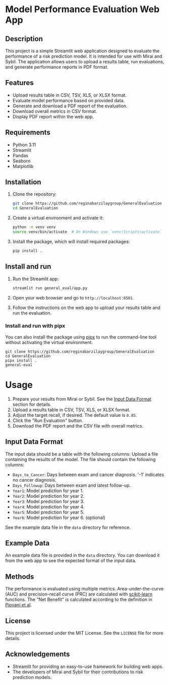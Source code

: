 # Model Performance Evaluation Web App

## Description

This project is a simple Streamlit web application designed to evaluate the performance of a risk prediction model. It is intended for use with Mirai and Sybil. The application allows users to upload a results table, run evaluations, and generate performance reports in PDF format.

## Features

- Upload results table in CSV, TSV, XLS, or XLSX format.
- Evaluate model performance based on provided data.
- Generate and download a PDF report of the evaluation.
- Download overall metrics in CSV format.
- Display PDF report within the web app.

## Requirements

- Python 3.11
- Streamlit
- Pandas
- Seaborn
- Matplotlib

## Installation

1. Clone the repository:
    ```sh
    git clone https://github.com/reginabarzilaygroup/GeneralEvaluation
    cd GeneralEvaluation
    ```

2. Create a virtual environment and activate it:
    ```sh
    python -m venv venv
    source venv/bin/activate  # On Windows use `venv\Scripts\activate`
    ```

3. Install the package, which will install required packages:
    ```sh
    pip install .
    ```

## Install and run

1. Run the Streamlit app:
    ```sh
    streamlit run general_eval/app.py
    ```

2. Open your web browser and go to `http://localhost:8501`.

3. Follow the instructions on the web app to upload your results table and run the evaluation.

###  Install and run with pipx

You can also install the package using [pipx](https://pipx.pypa.io/stable/) to run the command-line tool without activating the virtual environment.
```shell
git clone https://github.com/reginabarzilaygroup/GeneralEvaluation
cd GeneralEvaluation
pipx install .
general-eval
```

# Usage

1. Prepare your results from Mirai or Sybil. See the [Input Data Format](#input-data-format) section for details.
2. Upload a results table in CSV, TSV, XLS, or XLSX format.
3. Adjust the target recall, if desired. The default value is `0.85`.
4. Click the "Run Evaluation" button.
5. Download the PDF report and the CSV file with overall metrics.

## Input Data Format

The input data should be a table with the following columns:
Upload a file containing the results of the model. The file should contain the following columns:   
 - `Days_to_Cancer`: Days between exam and cancer diagnosis. '-1' indicates no cancer diagnosis.  
 - `Days_Followup`: Days between exam and latest follow-up.   
 - `Year1`: Model prediction for year 1.  
 - `Year2`: Model prediction for year 2.  
 - `Year3`: Model prediction for year 3.  
 - `Year4`: Model prediction for year 4.  
 - `Year5`: Model prediction for year 5.  
 - `Year6`: Model prediction for year 6. (optional)

See the example data file in the `data` directory for reference.

## Example Data

An example data file is provided in the `data` directory. You can download it from the web app to see the expected format of the input data.

## Methods

The performance is evaluated using multiple metrics. Area-under-the-curve (AUC) and precision-recall curve (PRC) are calculated with [scikit-learn](https://scikit-learn.org/stable/) functions. The "Net Benefit" is calculated according to the definition in [Piovani et al](https://pmc.ncbi.nlm.nih.gov/articles/PMC10454914/).

## License

This project is licensed under the MIT License. See the `LICENSE` file for more details.

## Acknowledgements

- Streamlit for providing an easy-to-use framework for building web apps.
- The developers of Mirai and Sybil for their contributions to risk prediction models.
